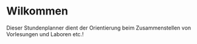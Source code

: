 # Wilkommen

Dieser Stundenplanner dient der Orientierung beim Zusammenstellen von Vorlesungen und Laboren etc.!

